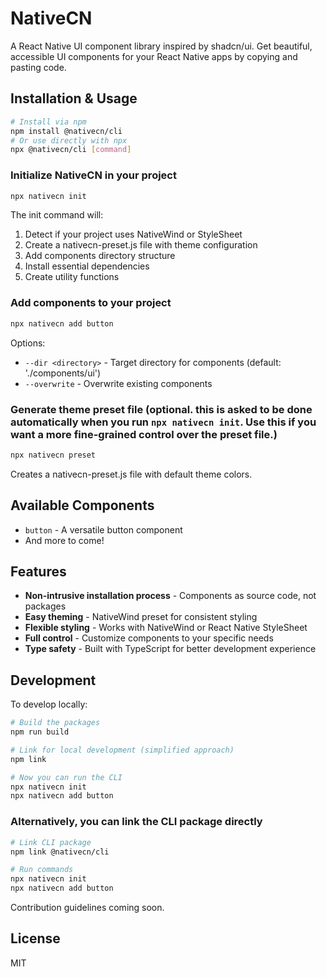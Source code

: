 # NativeCN

A React Native UI component library inspired by shadcn/ui. Get beautiful, accessible UI components for your React Native apps by copying and pasting code.

## Installation & Usage

```bash
# Install via npm
npm install @nativecn/cli
# Or use directly with npx
npx @nativecn/cli [command]
```

### Initialize NativeCN in your project

```bash
npx nativecn init
```

The init command will:

1. Detect if your project uses NativeWind or StyleSheet
2. Create a nativecn-preset.js file with theme configuration
3. Add components directory structure
4. Install essential dependencies
5. Create utility functions

### Add components to your project

```bash
npx nativecn add button
```

Options:

- `--dir <directory>` - Target directory for components (default: './components/ui')
- `--overwrite` - Overwrite existing components

### Generate theme preset file (optional. this is asked to be done automatically when you run `npx nativecn init`. Use this if you want a more fine-grained control over the preset file.)

```bash
npx nativecn preset
```

Creates a nativecn-preset.js file with default theme colors.

## Available Components

- `button` - A versatile button component
- And more to come!

## Features

- **Non-intrusive installation process** - Components as source code, not packages
- **Easy theming** - NativeWind preset for consistent styling
- **Flexible styling** - Works with NativeWind or React Native StyleSheet
- **Full control** - Customize components to your specific needs
- **Type safety** - Built with TypeScript for better development experience

## Development

To develop locally:

```bash
# Build the packages
npm run build

# Link for local development (simplified approach)
npm link

# Now you can run the CLI
npx nativecn init
npx nativecn add button
```

### Alternatively, you can link the CLI package directly

```bash
# Link CLI package
npm link @nativecn/cli

# Run commands
npx nativecn init
npx nativecn add button
```

Contribution guidelines coming soon.

## License

MIT
